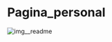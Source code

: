 # Pagina_personal
 

![img__readme](https://github.com/user-attachments/assets/31032004-216d-4f83-b3ce-5889f129142b)
